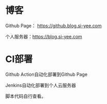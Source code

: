 # 博客

Github Page： https://github.blog.si-yee.com

个人服务器：https://blog.si-yee.com

# CI部署

Github Action自动化部署到Github Page

Jenkins自动化部署到个人云服务器

脚本代码自行查看。